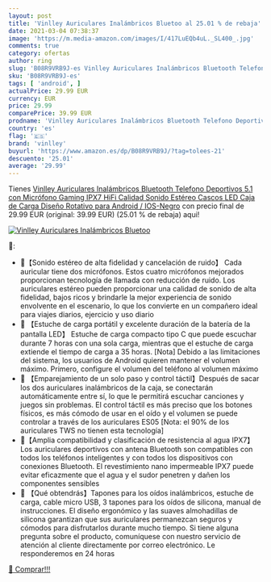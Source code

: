 ```yaml
---
layout: post
title: 'Vinlley Auriculares Inalámbricos Bluetoo al 25.01 % de rebaja'
date: 2021-03-04 07:38:37
image: 'https://m.media-amazon.com/images/I/417LuEQb4uL._SL400_.jpg'
comments: true
category: ofertas
author: ring
slug: 'B08R9VRB9J-es Vinlley Auriculares Inalámbricos Bluetooth Telefono...'
sku: 'B08R9VRB9J-es'
tags: [ 'android', ]
actualPrice: 29.99 EUR
currency: EUR
price: 29.99
comparePrice: 39.99 EUR
prodname: 'Vinlley Auriculares Inalámbricos Bluetooth Telefono Deportivos 5.1 con Micrófono Gaming IPX7 HiFi Calidad Sonido Estéreo Cascos LED Caja de Carga Diseño Rotativo para Android / IOS-Negro'
country: 'es'
flag: '🇪🇸'
brand: 'vinlley'
buyurl: 'https://www.amazon.es/dp/B08R9VRB9J/?tag=tolees-21'
descuento: '25.01'
average: '29.99'
---
```


Tienes [Vinlley Auriculares Inalámbricos Bluetooth Telefono Deportivos 5.1 con Micrófono Gaming IPX7 HiFi Calidad Sonido Estéreo Cascos LED Caja de Carga Diseño Rotativo para Android / IOS-Negro](https://www.amazon.es/dp/B08R9VRB9J/?tag=tolees-21) con precio final de  29.99 EUR (original: 39.99 EUR) (25.01 %  de rebaja) aqui!

[![Vinlley Auriculares Inalámbricos Bluetoo](https://m.media-amazon.com/images/I/417LuEQb4uL._SL400_.jpg)](https://www.amazon.es/dp/B08R9VRB9J/?tag=tolees-21)

🔎:

- 🎵【Sonido estéreo de alta fidelidad y cancelación de ruido】 Cada auricular tiene dos micrófonos. Estos cuatro micrófonos mejorados proporcionan tecnología de llamada con reducción de ruido. Los auriculares estéreo pueden proporcionar una calidad de sonido de alta fidelidad, bajos ricos y brindarle la mejor experiencia de sonido envolvente en el escenario, lo que los convierte en un compañero ideal para viajes diarios, ejercicio y uso diario
- 🎵 【Estuche de carga portátil y excelente duración de la batería de la pantalla LED】 Estuche de carga compacto tipo C que puede escuchar durante 7 horas con una sola carga, mientras que el estuche de carga extiende el tiempo de carga a 35 horas. [Nota] Debido a las limitaciones del sistema, los usuarios de Android quieren mantener el volumen máximo. Primero, configure el volumen del teléfono al volumen máximo
- 🎵 【Emparejamiento de un solo paso y control táctil】Después de sacar los dos auriculares inalámbricos de la caja, se conectarán automáticamente entre sí, lo que le permitirá escuchar canciones y juegos sin problemas. El control táctil es más preciso que los botones físicos, es más cómodo de usar en el oído y el volumen se puede controlar a través de los auriculares ES05 [Nota: el 90% de los auriculares TWS no tienen esta tecnología]
- 🎵【Amplia compatibilidad y clasificación de resistencia al agua IPX7】 Los auriculares deportivos con antena Bluetooth son compatibles con todos los teléfonos inteligentes y con todos los dispositivos con conexiones Bluetooth. El revestimiento nano impermeable IPX7 puede evitar eficazmente que el agua y el sudor penetren y dañen los componentes sensibles
- 🎵 【Qué obtendrás】Tapones para los oídos inalámbricos, estuche de carga, cable micro USB, 3 tapones para los oídos de silicona, manual de instrucciones. El diseño ergonómico y las suaves almohadillas de silicona garantizan que sus auriculares permanezcan seguros y cómodos para disfrutarlos durante mucho tiempo. Si tiene alguna pregunta sobre el producto, comuníquese con nuestro servicio de atención al cliente directamente por correo electrónico. Le responderemos en 24 horas

[🛒 Comprar!!!](https://www.amazon.es/dp/B08R9VRB9J/?tag=tolees-21)
